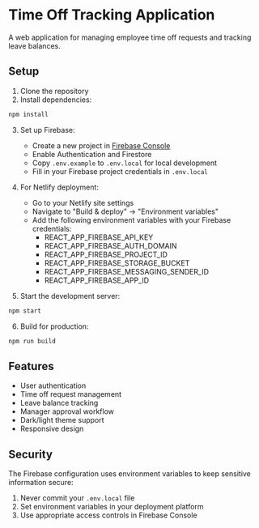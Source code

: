 # Time Off Tracking Application

A web application for managing employee time off requests and tracking leave balances.

## Setup

1. Clone the repository
2. Install dependencies:
```bash
npm install
```

3. Set up Firebase:
   - Create a new project in [Firebase Console](https://console.firebase.google.com)
   - Enable Authentication and Firestore
   - Copy `.env.example` to `.env.local` for local development
   - Fill in your Firebase project credentials in `.env.local`

4. For Netlify deployment:
   - Go to your Netlify site settings
   - Navigate to "Build & deploy" → "Environment variables"
   - Add the following environment variables with your Firebase credentials:
     - REACT_APP_FIREBASE_API_KEY
     - REACT_APP_FIREBASE_AUTH_DOMAIN
     - REACT_APP_FIREBASE_PROJECT_ID
     - REACT_APP_FIREBASE_STORAGE_BUCKET
     - REACT_APP_FIREBASE_MESSAGING_SENDER_ID
     - REACT_APP_FIREBASE_APP_ID

5. Start the development server:
```bash
npm start
```

6. Build for production:
```bash
npm run build
```

## Features

- User authentication
- Time off request management
- Leave balance tracking
- Manager approval workflow
- Dark/light theme support
- Responsive design

## Security

The Firebase configuration uses environment variables to keep sensitive information secure:
1. Never commit your `.env.local` file
2. Set environment variables in your deployment platform
3. Use appropriate access controls in Firebase Console
